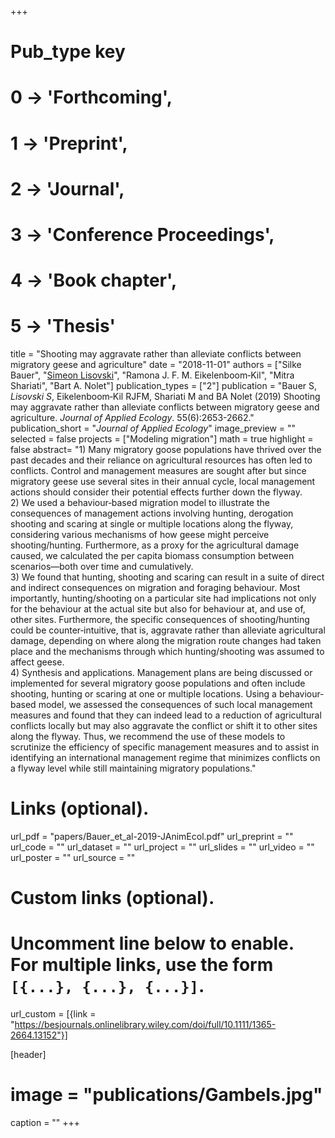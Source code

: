 +++
# Pub_type key
# 0 -> 'Forthcoming',
# 1 -> 'Preprint',
# 2 -> 'Journal',
# 3 -> 'Conference Proceedings',
# 4 -> 'Book chapter',
# 5 -> 'Thesis'
  
title = "Shooting may aggravate rather than alleviate conflicts between migratory geese and agriculture"
date = "2018-11-01"
authors = ["Silke Bauer", "[Simeon Lisovski](https://slisovski.netlify.com/)", "Ramona J. F. M. Eikelenboom‐Kil", "Mitra Shariati", "Bart A. Nolet"]
publication_types = ["2"]
publication = "Bauer S, *Lisovski S*, Eikelenboom‐Kil RJFM, Shariati M and BA Nolet (2019) Shooting may aggravate rather than alleviate conflicts between migratory geese and agriculture. _Journal of Applied Ecology_. 55(6):2653-2662."
publication_short = "_Journal of Applied Ecology_"
image_preview = ""
selected = false
projects = ["Modeling migration"]
math = true
highlight = false
abstract= "1) Many migratory goose populations have thrived over the past decades and their reliance on agricultural resources has often led to conflicts. Control and management measures are sought after but since migratory geese use several sites in their annual cycle, local management actions should consider their potential effects further down the flyway. <br /> 2) We used a behaviour‐based migration model to illustrate the consequences of management actions involving hunting, derogation shooting and scaring at single or multiple locations along the flyway, considering various mechanisms of how geese might perceive shooting/hunting. Furthermore, as a proxy for the agricultural damage caused, we calculated the per capita biomass consumption between scenarios—both over time and cumulatively.<br /> 3) We found that hunting, shooting and scaring can result in a suite of direct and indirect consequences on migration and foraging behaviour. Most importantly, hunting/shooting on a particular site had implications not only for the behaviour at the actual site but also for behaviour at, and use of, other sites. Furthermore, the specific consequences of shooting/hunting could be counter‐intuitive, that is, aggravate rather than alleviate agricultural damage, depending on where along the migration route changes had taken place and the mechanisms through which hunting/shooting was assumed to affect geese.<br /> 4) Synthesis and applications. Management plans are being discussed or implemented for several migratory goose populations and often include shooting, hunting or scaring at one or multiple locations. Using a behaviour‐based model, we assessed the consequences of such local management measures and found that they can indeed lead to a reduction of agricultural conflicts locally but may also aggravate the conflict or shift it to other sites along the flyway. Thus, we recommend the use of these models to scrutinize the efficiency of specific management measures and to assist in identifying an international management regime that minimizes conflicts on a flyway level while still maintaining migratory populations."
  
# Links (optional).
url_pdf = "papers/Bauer_et_al-2019-JAnimEcol.pdf"
url_preprint = ""
url_code = ""
url_dataset = ""
url_project = ""
url_slides = ""
url_video = ""
url_poster = ""
url_source = ""
  
# Custom links (optional).
#   Uncomment line below to enable. For multiple links, use the form `[{...}, {...}, {...}]`.
url_custom = [{link = "https://besjournals.onlinelibrary.wiley.com/doi/full/10.1111/1365-2664.13152"}]
  
[header]
# image = "publications/Gambels.jpg"
caption = ""
+++
